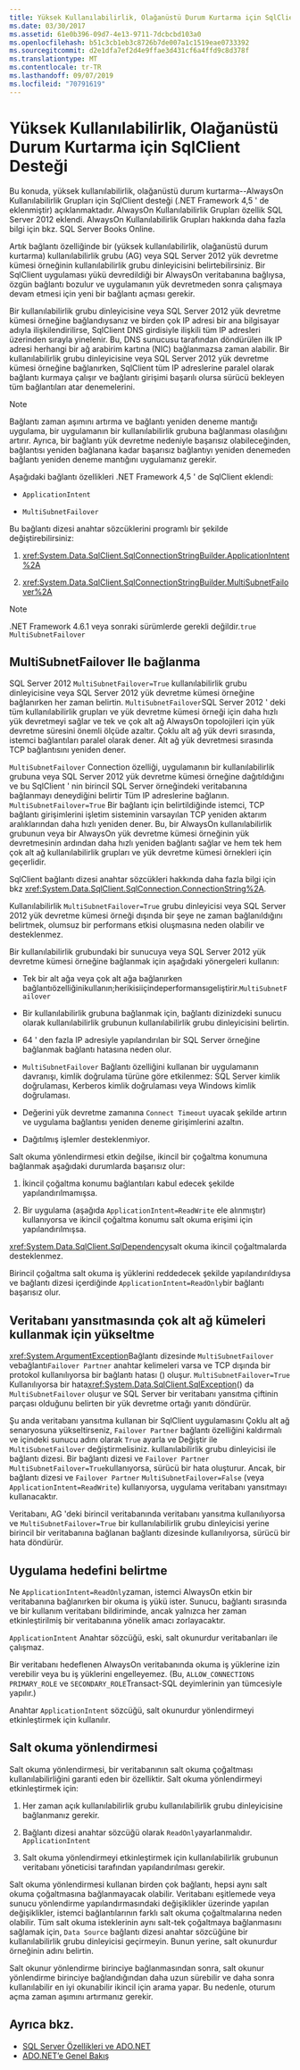 ```yaml
---
title: Yüksek Kullanılabilirlik, Olağanüstü Durum Kurtarma için SqlClient Desteği
ms.date: 03/30/2017
ms.assetid: 61e0b396-09d7-4e13-9711-7dcbcbd103a0
ms.openlocfilehash: b51c3cb1eb3c8726b7de007a1c1519eae0733392
ms.sourcegitcommit: d2e1dfa7ef2d4e9ffae3d431cf6a4ffd9c8d378f
ms.translationtype: MT
ms.contentlocale: tr-TR
ms.lasthandoff: 09/07/2019
ms.locfileid: "70791619"
---
```

# <a name="sqlclient-support-for-high-availability-disaster-recovery"></a>Yüksek Kullanılabilirlik, Olağanüstü Durum Kurtarma için SqlClient Desteği
Bu konuda, yüksek kullanılabilirlik, olağanüstü durum kurtarma--AlwaysOn Kullanılabilirlik Grupları için SqlClient desteği (.NET Framework 4,5 ' de eklenmiştir) açıklanmaktadır.  AlwaysOn Kullanılabilirlik Grupları özellik SQL Server 2012 eklendi. AlwaysOn Kullanılabilirlik Grupları hakkında daha fazla bilgi için bkz. SQL Server Books Online.  
  
 Artık bağlantı özelliğinde bir (yüksek kullanılabilirlik, olağanüstü durum kurtarma) kullanılabilirlik grubu (AG) veya SQL Server 2012 yük devretme kümesi örneğinin kullanılabilirlik grubu dinleyicisini belirtebilirsiniz. Bir SqlClient uygulaması yükü devredildiği bir AlwaysOn veritabanına bağlıysa, özgün bağlantı bozulur ve uygulamanın yük devretmeden sonra çalışmaya devam etmesi için yeni bir bağlantı açması gerekir.  
  
 Bir kullanılabilirlik grubu dinleyicisine veya SQL Server 2012 yük devretme kümesi örneğine bağlandıysanız ve birden çok IP adresi bir ana bilgisayar adıyla ilişkilendirilirse, SqlClient DNS girdisiyle ilişkili tüm IP adresleri üzerinden sırayla yinelenir. Bu, DNS sunucusu tarafından döndürülen ilk IP adresi herhangi bir ağ arabirim kartına (NIC) bağlanmazsa zaman alabilir. Bir kullanılabilirlik grubu dinleyicisine veya SQL Server 2012 yük devretme kümesi örneğine bağlanırken, SqlClient tüm IP adreslerine paralel olarak bağlantı kurmaya çalışır ve bağlantı girişimi başarılı olursa sürücü bekleyen tüm bağlantıları atar denemelerini.  
  
> [!NOTE]
> Bağlantı zaman aşımını artırma ve bağlantı yeniden deneme mantığı uygulama, bir uygulamanın bir kullanılabilirlik grubuna bağlanması olasılığını artırır. Ayrıca, bir bağlantı yük devretme nedeniyle başarısız olabileceğinden, bağlantısı yeniden bağlanana kadar başarısız bağlantıyı yeniden denemeden bağlantı yeniden deneme mantığını uygulamanız gerekir.  
  
 Aşağıdaki bağlantı özellikleri .NET Framework 4,5 ' de SqlClient eklendi:  
  
- `ApplicationIntent`  
  
- `MultiSubnetFailover`  
  
 Bu bağlantı dizesi anahtar sözcüklerini programlı bir şekilde değiştirebilirsiniz:  
  
1. <xref:System.Data.SqlClient.SqlConnectionStringBuilder.ApplicationIntent%2A>  
  
2. <xref:System.Data.SqlClient.SqlConnectionStringBuilder.MultiSubnetFailover%2A>  

> [!NOTE]
> .NET Framework 4.6.1 veya sonraki sürümlerde gerekli değildir.`true` `MultiSubnetFailover`
  
## <a name="connecting-with-multisubnetfailover"></a>MultiSubnetFailover Ile bağlanma  
 SQL Server 2012 `MultiSubnetFailover=True` kullanılabilirlik grubu dinleyicisine veya SQL Server 2012 yük devretme kümesi örneğine bağlanırken her zaman belirtin. `MultiSubnetFailover`SQL Server 2012 ' deki tüm kullanılabilirlik grupları ve yük devretme kümesi örneği için daha hızlı yük devretmeyi sağlar ve tek ve çok alt ağ AlwaysOn topolojileri için yük devretme süresini önemli ölçüde azaltır. Çoklu alt ağ yük devri sırasında, istemci bağlantıları paralel olarak dener. Alt ağ yük devretmesi sırasında TCP bağlantısını yeniden dener.  
  
 `MultiSubnetFailover` Connection özelliği, uygulamanın bir kullanılabilirlik grubuna veya SQL Server 2012 yük devretme kümesi örneğine dağıtıldığını ve bu SqlClient ' nin birincil SQL Server örneğindeki veritabanına bağlanmayı deneydiğini belirtir Tüm IP adreslerine bağlanın. `MultiSubnetFailover=True` Bir bağlantı için belirtildiğinde istemci, TCP bağlantı girişimlerini işletim sisteminin varsayılan TCP yeniden aktarım aralıklarından daha hızlı yeniden dener. Bu, bir AlwaysOn kullanılabilirlik grubunun veya bir AlwaysOn yük devretme kümesi örneğinin yük devretmesinin ardından daha hızlı yeniden bağlantı sağlar ve hem tek hem çok alt ağ kullanılabilirlik grupları ve yük devretme kümesi örnekleri için geçerlidir.  
  
 SqlClient bağlantı dizesi anahtar sözcükleri hakkında daha fazla bilgi için bkz <xref:System.Data.SqlClient.SqlConnection.ConnectionString%2A>.  
  
 Kullanılabilirlik `MultiSubnetFailover=True` grubu dinleyicisi veya SQL Server 2012 yük devretme kümesi örneği dışında bir şeye ne zaman bağlanıldığını belirtmek, olumsuz bir performans etkisi oluşmasına neden olabilir ve desteklenmez.  
  
 Bir kullanılabilirlik grubundaki bir sunucuya veya SQL Server 2012 yük devretme kümesi örneğine bağlanmak için aşağıdaki yönergeleri kullanın:  
  
- Tek bir alt ağa veya çok alt ağa bağlanırken bağlantıözelliğinikullanın;herikisiiçindeperformansıgeliştirir.`MultiSubnetFailover`  
  
- Bir kullanılabilirlik grubuna bağlanmak için, bağlantı dizinizdeki sunucu olarak kullanılabilirlik grubunun kullanılabilirlik grubu dinleyicisini belirtin.  
  
- 64 ' den fazla IP adresiyle yapılandırılan bir SQL Server örneğine bağlanmak bağlantı hatasına neden olur.  
  
- `MultiSubnetFailover` Bağlantı özelliğini kullanan bir uygulamanın davranışı, kimlik doğrulama türüne göre etkilenmez: SQL Server kimlik doğrulaması, Kerberos kimlik doğrulaması veya Windows kimlik doğrulaması.  
  
- Değerini yük devretme zamanına `Connect Timeout` uyacak şekilde artırın ve uygulama bağlantısı yeniden deneme girişimlerini azaltın.  
  
- Dağıtılmış işlemler desteklenmiyor.  
  
 Salt okuma yönlendirmesi etkin değilse, ikincil bir çoğaltma konumuna bağlanmak aşağıdaki durumlarda başarısız olur:  
  
1. İkincil çoğaltma konumu bağlantıları kabul edecek şekilde yapılandırılmamışsa.  
  
2. Bir uygulama (aşağıda `ApplicationIntent=ReadWrite` ele alınmıştır) kullanıyorsa ve ikincil çoğaltma konumu salt okuma erişimi için yapılandırılmışsa.  
  
 <xref:System.Data.SqlClient.SqlDependency>salt okuma ikincil çoğaltmalarda desteklenmez.  
  
 Birincil çoğaltma salt okuma iş yüklerini reddedecek şekilde yapılandırıldıysa ve bağlantı dizesi içerdiğinde `ApplicationIntent=ReadOnly`bir bağlantı başarısız olur.  
  
## <a name="upgrading-to-use-multi-subnet-clusters-from-database-mirroring"></a>Veritabanı yansıtmasında çok alt ağ kümeleri kullanmak için yükseltme  
 <xref:System.ArgumentException>Bağlantı dizesinde `MultiSubnetFailover` vebağlantı`Failover Partner` anahtar kelimeleri varsa ve TCP dışında bir protokol kullanılıyorsa bir bağlantı hatası () oluşur. `MultiSubnetFailover=True` Kullanılıyorsa bir hata<xref:System.Data.SqlClient.SqlException>() da `MultiSubnetFailover` oluşur ve SQL Server bir veritabanı yansıtma çiftinin parçası olduğunu belirten bir yük devretme ortağı yanıtı döndürür.  
  
 Şu anda veritabanı yansıtma kullanan bir SqlClient uygulamasını Çoklu alt ağ senaryosuna yükseltirseniz, `Failover Partner` bağlantı özelliğini kaldırmalı ve içindeki sunucu adını olarak `True` ayarla ve Değiştir ile `MultiSubnetFailover` değiştirmelisiniz. kullanılabilirlik grubu dinleyicisi ile bağlantı dizesi. Bir bağlantı dizesi ve `Failover Partner` `MultiSubnetFailover=True`kullanıyorsa, sürücü bir hata oluşturur. Ancak, bir bağlantı dizesi ve `Failover Partner` `MultiSubnetFailover=False` (veya `ApplicationIntent=ReadWrite`) kullanıyorsa, uygulama veritabanı yansıtmayı kullanacaktır.  
  
 Veritabanı, AG 'deki birincil veritabanında veritabanı yansıtma kullanılıyorsa ve `MultiSubnetFailover=True` bir kullanılabilirlik grubu dinleyicisi yerine birincil bir veritabanına bağlanan bağlantı dizesinde kullanılıyorsa, sürücü bir hata döndürür.  
  
## <a name="specifying-application-intent"></a>Uygulama hedefini belirtme  
 Ne `ApplicationIntent=ReadOnly`zaman, istemci AlwaysOn etkin bir veritabanına bağlanırken bir okuma iş yükü ister. Sunucu, bağlantı sırasında ve bir kullanım veritabanı bildiriminde, ancak yalnızca her zaman etkinleştirilmiş bir veritabanına yönelik amacı zorlayacaktır.  
  
 `ApplicationIntent` Anahtar sözcüğü, eski, salt okunurdur veritabanları ile çalışmaz.  
  
 Bir veritabanı hedeflenen AlwaysOn veritabanında okuma iş yüklerine izin verebilir veya bu iş yüklerini engelleyemez. (Bu, `ALLOW_CONNECTIONS` `PRIMARY_ROLE` ve `SECONDARY_ROLE`Transact-SQL deyimlerinin yan tümcesiyle yapılır.)  
  
 Anahtar `ApplicationIntent` sözcüğü, salt okunurdur yönlendirmeyi etkinleştirmek için kullanılır.  
  
## <a name="read-only-routing"></a>Salt okuma yönlendirmesi  
 Salt okuma yönlendirmesi, bir veritabanının salt okuma çoğaltması kullanılabilirliğini garanti eden bir özelliktir. Salt okuma yönlendirmeyi etkinleştirmek için:  
  
1. Her zaman açık kullanılabilirlik grubu kullanılabilirlik grubu dinleyicisine bağlanmanız gerekir.  
  
2. Bağlantı dizesi anahtar sözcüğü olarak `ReadOnly`ayarlanmalıdır. `ApplicationIntent`  
  
3. Salt okuma yönlendirmeyi etkinleştirmek için kullanılabilirlik grubunun veritabanı yöneticisi tarafından yapılandırılması gerekir.  
  
 Salt okuma yönlendirmesi kullanan birden çok bağlantı, hepsi aynı salt okuma çoğaltmasına bağlanmayacak olabilir. Veritabanı eşitlemede veya sunucu yönlendirme yapılandırmasındaki değişiklikler üzerinde yapılan değişiklikler, istemci bağlantılarının farklı salt okuma çoğaltmalarına neden olabilir. Tüm salt okuma isteklerinin aynı salt-tek çoğaltmaya bağlanmasını sağlamak için, `Data Source` bağlantı dizesi anahtar sözcüğüne bir kullanılabilirlik grubu dinleyicisi geçirmeyin. Bunun yerine, salt okunurdur örneğinin adını belirtin.  
  
 Salt okunur yönlendirme birinciye bağlanmasından sonra, salt okunur yönlendirme birinciye bağlandığından daha uzun sürebilir ve daha sonra kullanılabilir en iyi okunabilir ikincil için arama yapar. Bu nedenle, oturum açma zaman aşımını artırmanız gerekir.  
  
## <a name="see-also"></a>Ayrıca bkz.

- [SQL Server Özellikleri ve ADO.NET](sql-server-features-and-adonet.md)
- [ADO.NET’e Genel Bakış](../ado-net-overview.md)
